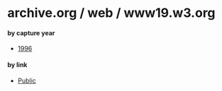 # archive.org / web / www19.w3.org

#### by capture year
* [1996](0519960000000000*/)

#### by link
* [Public](07Archives/08Public/)
